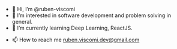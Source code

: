 - 👋 Hi, I’m @ruben-viscomi
- 👀 I’m interested in software development and problem solving in general.
- 🌱 I’m currently learning Deep Learning, ReactJS.
<!--- 💞️ I’m looking to collaborate on ... -->
- 📫 How to reach me ruben.viscomi.dev@gmail.com

<!---
ruben-viscomi/ruben-viscomi is a ✨ special ✨ repository because its `README.md` (this file) appears on your GitHub profile.
You can click the Preview link to take a look at your changes.
--->
